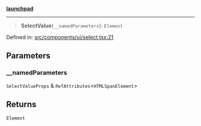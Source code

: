[**launchpad**](index.md)

***

> **SelectValue**(`__namedParameters`): `Element`

Defined in: [src/components/ui/select.tsx:21](https://github.com/victorbratov/launchpad/blob/ba912ff5e4884ef55d41a8ab239f2bb8e81f8ecb/src/components/ui/select.tsx#L21)

## Parameters

### \_\_namedParameters

`SelectValueProps` & `RefAttributes`\<`HTMLSpanElement`\>

## Returns

`Element`
